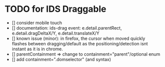 # TODO for IDS Draggable

- [] consider mobile touch
- [] documentation: ids-drag event: e.detail.parentRect, e.detail.dragDeltaX/Y, e.detail.translateX/Y
- [] known issue (minor): in firefox, the cursor when moved quickly flashes between dragging/default as the positioning/detection
isnt instant as it is in chrome.
- [] parentContainment => change to containment="parent"/optional enum
- [] add containment=".domselector" (and syntax)
